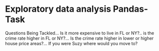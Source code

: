 # Exploratory data analysis Pandas-Task
Questions Being Tackled...    Is it more expensive to live in FL or NY?..   is the crime rate higher in FL or NY?...    Is the crime rate higher in lower or higher house price areas?...   If you were Suzy where would you move to?
